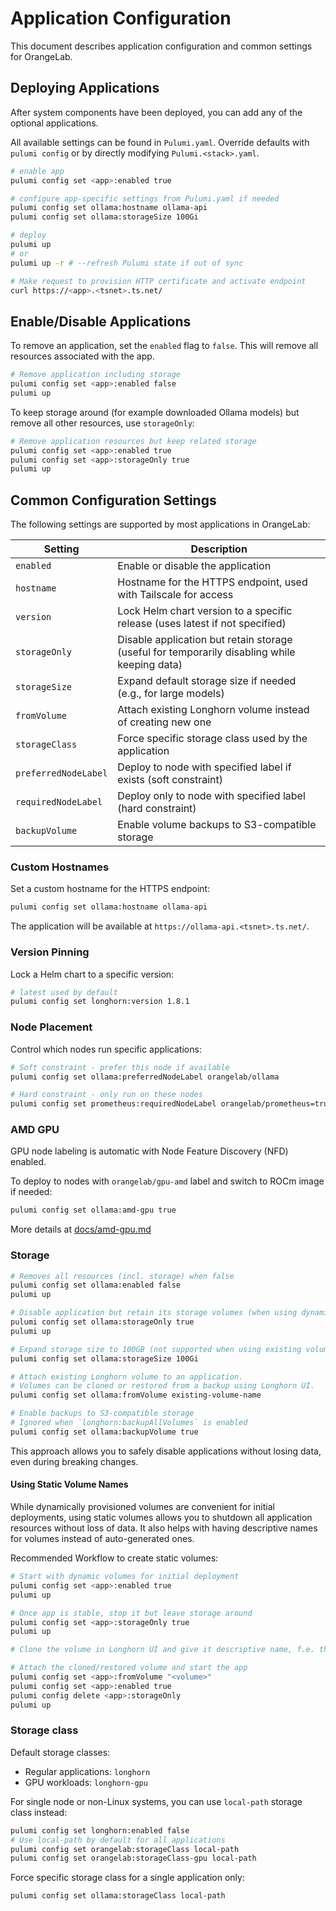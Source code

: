 # Application Configuration

This document describes application configuration and common settings for OrangeLab.

## Deploying Applications

After system components have been deployed, you can add any of the optional applications.

All available settings can be found in `Pulumi.yaml`. Override defaults with `pulumi config` or by directly modifying `Pulumi.<stack>.yaml`.

```sh
# enable app
pulumi config set <app>:enabled true

# configure app-specific settings from Pulumi.yaml if needed
pulumi config set ollama:hostname ollama-api
pulumi config set ollama:storageSize 100Gi

# deploy
pulumi up
# or
pulumi up -r # --refresh Pulumi state if out of sync

# Make request to provision HTTP certificate and activate endpoint
curl https://<app>.<tsnet>.ts.net/
```

## Enable/Disable Applications

To remove an application, set the `enabled` flag to `false`. This will remove all resources associated with the app.

```sh
# Remove application including storage
pulumi config set <app>:enabled false
pulumi up
```

To keep storage around (for example downloaded Ollama models) but remove all other resources, use `storageOnly`:

```sh
# Remove application resources but keep related storage
pulumi config set <app>:enabled true
pulumi config set <app>:storageOnly true
pulumi up
```

## Common Configuration Settings

The following settings are supported by most applications in OrangeLab:

| Setting              | Description                                                                                  |
| -------------------- | -------------------------------------------------------------------------------------------- |
| `enabled`            | Enable or disable the application                                                            |
| `hostname`           | Hostname for the HTTPS endpoint, used with Tailscale for access                              |
| `version`            | Lock Helm chart version to a specific release (uses latest if not specified)                 |
| `storageOnly`        | Disable application but retain storage (useful for temporarily disabling while keeping data) |
| `storageSize`        | Expand default storage size if needed (e.g., for large models)                               |
| `fromVolume`         | Attach existing Longhorn volume instead of creating new one                                  |
| `storageClass`       | Force specific storage class used by the application                                         |
| `preferredNodeLabel` | Deploy to node with specified label if exists (soft constraint)                              |
| `requiredNodeLabel`  | Deploy only to node with specified label (hard constraint)                                   |
| `backupVolume`       | Enable volume backups to S3-compatible storage                                               |

### Custom Hostnames

Set a custom hostname for the HTTPS endpoint:

```sh
pulumi config set ollama:hostname ollama-api
```

The application will be available at `https://ollama-api.<tsnet>.ts.net/`.

### Version Pinning

Lock a Helm chart to a specific version:

```sh
# latest used by default
pulumi config set longhorn:version 1.8.1
```

### Node Placement

Control which nodes run specific applications:

```sh
# Soft constraint - prefer this node if available
pulumi config set ollama:preferredNodeLabel orangelab/ollama

# Hard constraint - only run on these nodes
pulumi config set prometheus:requiredNodeLabel orangelab/prometheus=true
```

### AMD GPU

GPU node labeling is automatic with Node Feature Discovery (NFD) enabled.

To deploy to nodes with `orangelab/gpu-amd` label and switch to ROCm image if needed:

```sh
pulumi config set ollama:amd-gpu true
```

More details at [docs/amd-gpu.md](./amd-gpu.md)

### Storage

```sh
# Removes all resources (incl. storage) when false
pulumi config set ollama:enabled false
pulumi up

# Disable application but retain its storage volumes (when using dynamic volumes):
pulumi config set ollama:storageOnly true
pulumi up

# Expand storage size to 100GB (not supported when using existing volumes)
pulumi config set ollama:storageSize 100Gi

# Attach existing Longhorn volume to an application.
# Volumes can be cloned or restored from a backup using Longhorn UI.
pulumi config set ollama:fromVolume existing-volume-name

# Enable backups to S3-compatible storage
# Ignored when `longhorn:backupAllVolumes` is enabled
pulumi config set ollama:backupVolume true
```

This approach allows you to safely disable applications without losing data, even during breaking changes.

#### Using Static Volume Names

While dynamically provisioned volumes are convenient for initial deployments, using static volumes allows you to shutdown all application resources without loss of data. It also helps with having descriptive names for volumes instead of auto-generated ones.

Recommended Workflow to create static volumes:

```sh
# Start with dynamic volumes for initial deployment
pulumi config set <app>:enabled true
pulumi up

# Once app is stable, stop it but leave storage around
pulumi config set <app>:storageOnly true
pulumi up

# Clone the volume in Longhorn UI and give it descriptive name, f.e. the app name

# Attach the cloned/restored volume and start the app
pulumi config set <app>:fromVolume "<volume>"
pulumi config set <app>:enabled true
pulumi config delete <app>:storageOnly
pulumi up
```

### Storage class

Default storage classes:

-   Regular applications: `longhorn`
-   GPU workloads: `longhorn-gpu`

For single node or non-Linux systems, you can use `local-path` storage class instead:

```sh
pulumi config set longhorn:enabled false
# Use local-path by default for all applications
pulumi config set orangelab:storageClass local-path
pulumi config set orangelab:storageClass-gpu local-path
```

Force specific storage class for a single application only:

```sh
pulumi config set ollama:storageClass local-path
```
